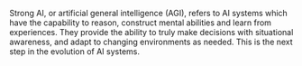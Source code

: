 Strong AI, or artificial general intelligence (AGI), refers to AI systems which have the capability to reason, construct mental abilities and learn from experiences. They provide the ability to truly make decisions with situational awareness, and adapt to changing environments as needed. This is the next step in the evolution of AI systems.